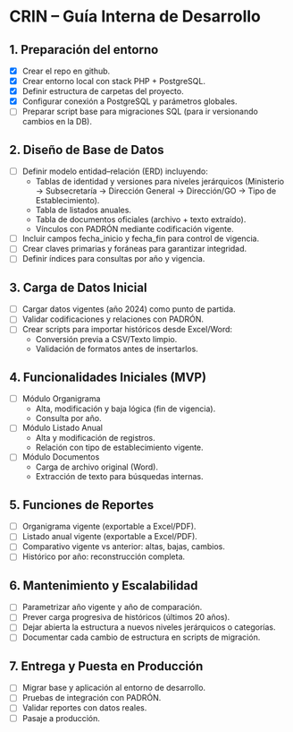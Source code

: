 # CRIN – Guía Interna de Desarrollo

## 1. Preparación del entorno

- [x] Crear el repo en github.
- [x] Crear entorno local con stack PHP + PostgreSQL.
- [x] Definir estructura de carpetas del proyecto.
- [x] Configurar conexión a PostgreSQL y parámetros globales.
- [ ] Preparar script base para migraciones SQL (para ir versionando cambios en la DB).

## 2. Diseño de Base de Datos

- [ ] Definir modelo entidad–relación (ERD) incluyendo:
  - Tablas de identidad y versiones para niveles jerárquicos (Ministerio → Subsecretaría → Dirección General → Dirección/GO → Tipo de Establecimiento).
  - Tabla de listados anuales.
  - Tabla de documentos oficiales (archivo + texto extraído).
  - Vínculos con PADRÓN mediante codificación vigente.
- [ ] Incluir campos fecha_inicio y fecha_fin para control de vigencia.
- [ ] Crear claves primarias y foráneas para garantizar integridad.
- [ ] Definir índices para consultas por año y vigencia.

## 3. Carga de Datos Inicial

- [ ] Cargar datos vigentes (año 2024) como punto de partida.
- [ ] Validar codificaciones y relaciones con PADRÓN.
- [ ] Crear scripts para importar históricos desde Excel/Word:
  - Conversión previa a CSV/Texto limpio.
  - Validación de formatos antes de insertarlos.

## 4. Funcionalidades Iniciales (MVP)

- [ ] Módulo Organigrama
  - Alta, modificación y baja lógica (fin de vigencia).
  - Consulta por año.
- [ ] Módulo Listado Anual
  - Alta y modificación de registros.
  - Relación con tipo de establecimiento vigente.
- [ ] Módulo Documentos
  - Carga de archivo original (Word).
  - Extracción de texto para búsquedas internas.

## 5. Funciones de Reportes

- [ ] Organigrama vigente (exportable a Excel/PDF).
- [ ] Listado anual vigente (exportable a Excel/PDF).
- [ ] Comparativo vigente vs anterior: altas, bajas, cambios.
- [ ] Histórico por año: reconstrucción completa.

## 6. Mantenimiento y Escalabilidad

- [ ] Parametrizar año vigente y año de comparación.
- [ ] Prever carga progresiva de históricos (últimos 20 años).
- [ ] Dejar abierta la estructura a nuevos niveles jerárquicos o categorías.
- [ ] Documentar cada cambio de estructura en scripts de migración.

## 7. Entrega y Puesta en Producción

- [ ] Migrar base y aplicación al entorno de desarrollo.
- [ ] Pruebas de integración con PADRÓN.
- [ ] Validar reportes con datos reales.
- [ ] Pasaje a producción.
